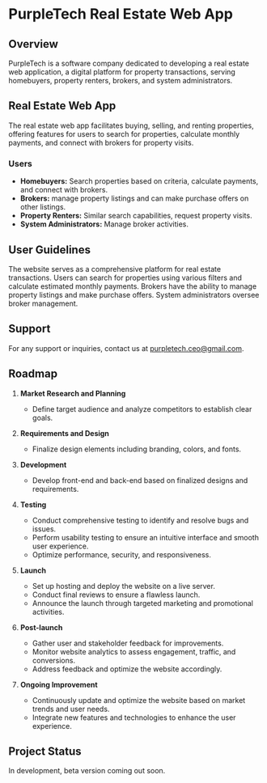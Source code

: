 # PurpleTech Real Estate Web App

## Overview
PurpleTech is a software company dedicated to developing a real estate web application, a digital platform for property transactions, serving homebuyers, property renters, brokers, and system administrators.

## Real Estate Web App
The real estate web app facilitates buying, selling, and renting properties, offering features for users to search for properties, calculate monthly payments, and connect with brokers for property visits.

### Users
- **Homebuyers:** Search properties based on criteria, calculate payments, and connect with brokers.
- **Brokers:** manage property listings and can make purchase offers on other listings.
- **Property Renters:** Similar search capabilities, request property visits.
- **System Administrators:** Manage broker activities.
  
## User Guidelines
The website serves as a comprehensive platform for real estate transactions. Users can search for properties using various filters and calculate estimated monthly payments. Brokers have the ability to manage property listings and make purchase offers. System administrators oversee broker management.

## Support
For any support or inquiries, contact us at purpletech.ceo@gmail.com.

## Roadmap
1. **Market Research and Planning**
   - Define target audience and analyze competitors to establish clear goals.
   
2. **Requirements and Design**
   - Finalize design elements including branding, colors, and fonts.
   
3. **Development**
   - Develop front-end and back-end based on finalized designs and requirements.
   
4. **Testing**
   - Conduct comprehensive testing to identify and resolve bugs and issues.
   - Perform usability testing to ensure an intuitive interface and smooth user experience.
   - Optimize performance, security, and responsiveness.
   
5. **Launch**
   - Set up hosting and deploy the website on a live server.
   - Conduct final reviews to ensure a flawless launch.
   - Announce the launch through targeted marketing and promotional activities.
   
6. **Post-launch**
   - Gather user and stakeholder feedback for improvements.
   - Monitor website analytics to assess engagement, traffic, and conversions.
   - Address feedback and optimize the website accordingly.
   
7. **Ongoing Improvement**
   - Continuously update and optimize the website based on market trends and user needs.
   - Integrate new features and technologies to enhance the user experience.

## Project Status
In development, beta version coming out soon.
